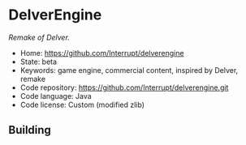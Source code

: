# DelverEngine

_Remake of Delver._

- Home: https://github.com/Interrupt/delverengine
- State: beta
- Keywords: game engine, commercial content, inspired by Delver, remake
- Code repository: https://github.com/Interrupt/delverengine.git
- Code language: Java
- Code license: Custom (modified zlib)

## Building
